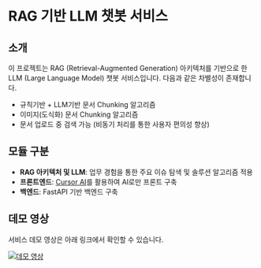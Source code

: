 # RAG 기반 LLM 챗봇 서비스

## 소개
이 프로젝트는 RAG (Retrieval-Augmented Generation) 아키텍처를 기반으로 한 LLM (Large Language Model) 챗봇 서비스입니다.
다음과 같은 차별성이 존재합니다.
* 규칙기반 + LLM기반 문서 Chunking 알고리즘
* 이미지(도식화) 문서 Chunking 알고리즘
* 문서 업로드 중 검색 가능 (비동기 처리를 통한 사용자 편의성 향상)

## 모듈 구분
- **RAG 아키텍처 및 LLM**: 업무 경험을 통한 주요 이슈 탐색 및 솔루션 알고리즘 적용
- **프론트엔드**: [Cursor AI](https://www.cursor.com/)를 활용하여 AI로만 프론트 구축
- **백엔드**: FastAPI 기반 백엔드 구축

## 데모 영상
서비스 데모 영상은 아래 링크에서 확인할 수 있습니다.

[![데모 영상](https://img.youtube.com/vi/JpatfOEf1No/0.jpg)](https://youtu.be/JpatfOEf1No)
